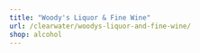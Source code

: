 ```yaml
---
title: "Woody's Liquor & Fine Wine"
url: /clearwater/woodys-liquor-and-fine-wine/
shop: alcohol
---
```

